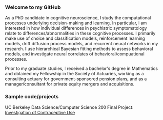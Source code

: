

### Welcome to my GitHub

As a PhD candidate in cognitive neuroscience, I study the computational processes underlying decision-making and learning. In particular, I am interested in how individual differences in psychiatric symptomatology relate to differences/abnormalities in these cognitive processes. I primarily make use of choice and classification models, reinforcement learning models, drift diffusion process models, and recurrent neural networks in my research. I use hierarchical Bayesian fitting methods to assess behavioral models, and investigate neural correlates of behavioral/compuational processes.

Prior to my graduate studies, I received a bachelor's degree in Mathematics and obtained my Fellowship in the Society of Actuaries, working as a consulting actuary for government-sponsored pension plans, and as a manager/consultant for private equity mergers and acquisitions. 


### Sample code/projects   

UC Berkeley Data Science/Computer Science 200 Final Project: [Investigation of Contraceptive Use](https://github.com/JSenta/CS200_Final_Project)



